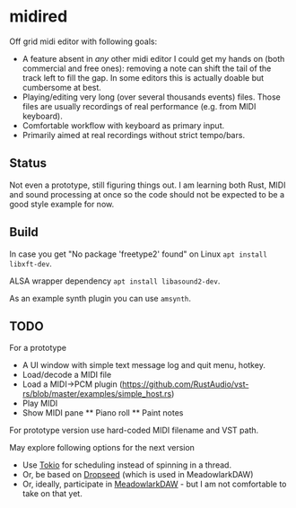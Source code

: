 # midired

Off grid midi editor with following goals:

* A feature absent in _any_ other midi editor I could get my hands on (both commercial and free ones): removing a note
  can shift the tail of the track left to fill the gap. In some editors this is actually doable but cumbersome at best.
* Playing/editing very long (over several thousands events) files.
  Those files are usually recordings of real performance (e.g. from MIDI keyboard).
* Comfortable workflow with keyboard as primary input.
* Primarily aimed at real recordings without strict tempo/bars.

## Status

Not even a prototype, still figuring things out.
I am learning both Rust, MIDI and sound processing at once so the code should not be expected to be a good style example
for now.

## Build

In case you get "No package 'freetype2' found" on Linux
`apt install libxft-dev`.

ALSA wrapper dependency
`apt install libasound2-dev`.

As an example synth plugin you can use `amsynth`.

## TODO

For a prototype

* A UI window with simple text message log and quit menu, hotkey.
* Load/decode a MIDI file
* Load a MIDI->PCM plugin (https://github.com/RustAudio/vst-rs/blob/master/examples/simple_host.rs)
* Play MIDI
* Show MIDI pane
  ** Piano roll
  ** Paint notes

For prototype version use hard-coded MIDI filename and VST path.

May explore following options for the next version

* Use [Tokio](https://github.com/tokio-rs/tokio) for scheduling instead of spinning in a thread.
* Or, be based on [Dropseed](https://github.com/MeadowlarkDAW/dropseed) (which is used in MeadowlarkDAW)
* Or, ideally, participate in [MeadowlarkDAW](https://github.com/MeadowlarkDAW/Meadowlark) - but I am not comfortable to
  take on that yet. 
        